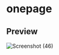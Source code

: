 # onepage
## Preview

![Screenshot (46)](https://user-images.githubusercontent.com/80777510/120309983-80485e80-c2f3-11eb-86b7-16a286a37b61.png)
